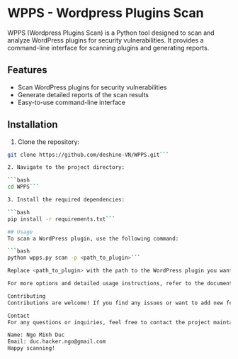 # WPPS - Wordpress Plugins Scan

WPPS (Wordpress Plugins Scan) is a Python tool designed to scan and analyze WordPress plugins for security vulnerabilities. It provides a command-line interface for scanning plugins and generating reports.

## Features

- Scan WordPress plugins for security vulnerabilities
- Generate detailed reports of the scan results
- Easy-to-use command-line interface

## Installation

1. Clone the repository:

```bash
git clone https://github.com/deshine-VN/WPPS.git```

2. Navigate to the project directory:

```bash
cd WPPS```

3. Install the required dependencies:

```bash
pip install -r requirements.txt```

## Usage
To scan a WordPress plugin, use the following command:

```bash
python wpps.py scan -p <path_to_plugin>```

Replace <path_to_plugin> with the path to the WordPress plugin you want to scan.

For more options and detailed usage instructions, refer to the documentation.

Contributing
Contributions are welcome! If you find any issues or want to add new features, please open an issue or submit a pull request.

Contact
For any questions or inquiries, feel free to contact the project maintainer:

Name: Ngo Minh Duc
Email: duc.hacker.ngo@gmail.com
Happy scanning!
